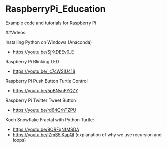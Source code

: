 # RaspberryPi_Education
Example code and tutorials for Raspberry Pi 


##Videos:

Installing Python on Windows (Anaconda)
- https://youtu.be/SjKtDEEv0_E

Raspberry Pi Blinking LED
- https://youtu.be/_c7cWSIU418

Raspberry Pi Push Button Turtle Control
- https://youtu.be/5pBNsnFYQZY

Raspberry Pi Twitter Tweet Button
- https://youtu.be/rd64QrhTZPU

Koch Snowflake Fractal with Python Turtle:
- https://youtu.be/8ORFqNfMSDA
- https://youtu.be/jZmS5lKapQI (explanation of why we use recursion and loops)





